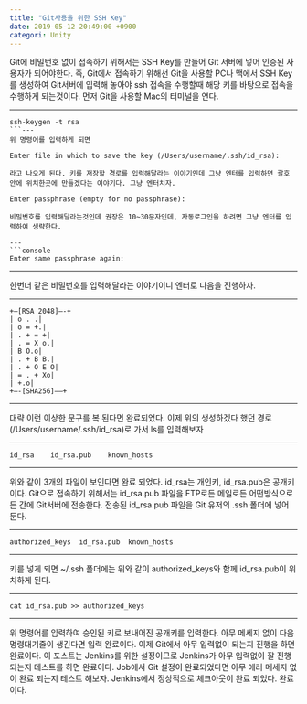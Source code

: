 ```yaml
---
title: "Git사용을 위한 SSH Key"
date: 2019-05-12 20:49:00 +0900
categori: Unity
---
```


Git에 비밀번호 없이 접속하기 위해서는 SSH Key를 만들어 Git 서버에 넣어 인증된 사용자가 되어야한다. 즉, Git에서 접속하기 위해선 Git을 사용할 PC나 맥에서 SSH Key를 생성하여 Git서버에 입력해 놓아야 ssh 접속을 수행할때 해당 키를 바탕으로 접속을 수행하게 되는것이다.
먼저 Git을 사용할 Mac의 터미널을 연다.

---
```console
ssh-keygen -t rsa
```---
위 명령어를 입력하게 되면

Enter file in which to save the key (/Users/username/.ssh/id_rsa):

라고 나오게 된다. 키를 저장할 경로를 입력해달라는 이야기인데 그냥 엔터를 입력하면 괄호 안에 위치한곳에 만들겠다는 이야기다. 그냥 엔터치자.

Enter passphrase (empty for no passphrase):

비밀번호를 입력해달라는것인데 권장은 10~30문자인데, 자동로그인을 하려면 그냥 엔터를 입력하여 생략한다.

---
```console
Enter same passphrase again:
```
---

한번더 같은 비밀번호를 입력해달라는 이야기이니 엔터로 다음을 진행하자.

---
```console
+—[RSA 2048]—-+
| o . .|
| o = +.|
| . + = +|
| . = X o.|
| B O.o|
| . + B B.|
| . + O E O|
| = . + Xo|
| +.o|
+—-[SHA256]—–+
```
---
대략 이런 이상한 문구를 복 된다면 완료되었다. 이제 위의 생성하겠다 했던 경로(/Users/username/.ssh/id_rsa)로 가서 ls를 입력해보자

---
```console
id_rsa    id_rsa.pub    known_hosts
```
---
위와 같이 3개의 파일이 보인다면 완료 되었다. id_rsa는 개인키, id_rsa.pub은 공개키이다.
Git으로 접속하기 위해서는 id_rsa.pub 파일을 FTP로든 메일로든 어떤방식으로든 간에 Git서버에 전송한다.
전송된 id_rsa.pub 파일을 Git 유저의 .ssh 폴더에 넣어 둔다.

---
```console
authorized_keys  id_rsa.pub  known_hosts
```
---
키를 넣게 되면 ~/.ssh 폴더에는 위와 같이 authorized_keys와 함께 id_rsa.pub이 위치하게 된다.

---
```console
cat id_rsa.pub >> authorized_keys
```
---
위 명령어를 입력하여 승인된 키로 보내어진 공개키를 입력한다. 아무 메세지 없이 다음 명령대기줄이 생긴다면 입력 완료이다.
이제 Git에서 아무 입력없이 되는지 진행을 하면 완료이다.
이 포스트는 Jenkins를 위한 설정이므로 Jenkins가 아무 입력없이 잘 진행되는지 테스트를 하면 완료이다.
Job에서 Git 설정이 완료되었다면 아무 에러 메세지 없이 완료 되는지 테스트 해보자.
Jenkins에서 정상적으로 체크아웃이 완료 되었다. 완료이다.

